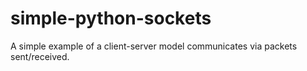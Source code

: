 # simple-python-sockets
A simple example of a client-server model communicates via packets sent/received.
